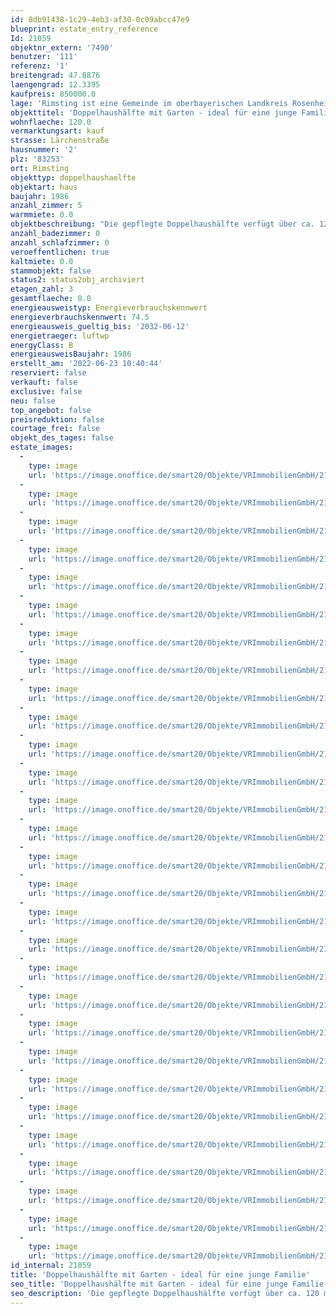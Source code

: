 ```yaml
---
id: 8db91438-1c29-4eb3-af30-0c09abcc47e9
blueprint: estate_entry_reference
Id: 21059
objektnr_extern: '7490'
benutzer: '111'
referenz: '1'
breitengrad: 47.8876
laengengrad: 12.3395
kaufpreis: 850000.0
lage: 'Rimsting ist eine Gemeinde im oberbayerischen Landkreis Rosenheim. Der Luftkurort liegt am Chiemsee zwischen den Kurorten Prien am Chiemsee und Bad Endorf. Rimsting hat knapp 4000 Einwohner und verfügt über Schulen,Kindergarten, Sportstätten, Ärzte, Supermarkt und ist angebunden an den öffentlichen Nahverkehr mit Buslinien sowohl in Richtung Prien als auch in Richtung Bad Endorf.'
objekttitel: 'Doppelhaushälfte mit Garten - ideal für eine junge Familie'
wohnflaeche: 120.0
vermarktungsart: kauf
strasse: Lärchenstraße
hausnummer: '2'
plz: '83253'
ort: Rimsting
objekttyp: doppelhaushaelfte
objektart: haus
baujahr: 1986
anzahl_zimmer: 5
warmmiete: 0.0
objektbeschreibung: "Die gepflegte Doppelhaushälfte verfügt über ca. 120 m² Wohnfläche verteilt auf Erdgeschoss, Obergeschoss und Dachgeschoss und ist ausserdem komplett unterkellert. Im Erdgeschoss befindet sich die Küche mit Essbereich, das Wohnzimmer, ein WC und die Diele. Im Obergeschoss gibt es 3 Zimmer sowie das Bad und im Dachgeschoss einen weiteren Raum der variabel genutzt werden kann. \r\n\r\nDas ursprüngliche Baujahr ist 1986, wurde aber im Laufe der Jahre mehrfach saniert. So wurde 2012 eine neue Heizung (Luft-Wärme Pumpe) sowie eine PV Anlage installiert. Die Fenster wurden 2016 erneuert. Im Wohnzimmer gibt es einen Schwedenofen der mit Stückholz beheizt wird. \r\n\r\nWärmeverteiler: Heizkörper\r\nFußböden: Laminat, Fliesen, Teppichboden, PVC"
anzahl_badezimmer: 0
anzahl_schlafzimmer: 0
veroeffentlichen: true
kaltmiete: 0.0
stammobjekt: false
status2: status2obj_archiviert
etagen_zahl: 3
gesamtflaeche: 0.0
energieausweistyp: Energieverbrauchskennwert
energieverbrauchskennwert: 74.5
energieausweis_gueltig_bis: '2032-06-12'
energietraeger: luftwp
energyClass: B
energieausweisBaujahr: 1986
erstellt_am: '2022-06-23 10:40:44'
reserviert: false
verkauft: false
exclusive: false
neu: false
top_angebot: false
preisreduktion: false
courtage_frei: false
objekt_des_tages: false
estate_images:
  -
    type: image
    url: 'https://image.onoffice.de/smart20/Objekte/VRImmobilienGmbH/21059/605827a3-8c87-47e8-a14d-0b35bb315566.jpg'
  -
    type: image
    url: 'https://image.onoffice.de/smart20/Objekte/VRImmobilienGmbH/21059/aa4db4ed-ebd3-40e4-9c88-fbe33c6a8a7b.jpg'
  -
    type: image
    url: 'https://image.onoffice.de/smart20/Objekte/VRImmobilienGmbH/21059/682bc7a9-f9f3-49aa-bab5-1f6c196cdde3.jpg'
  -
    type: image
    url: 'https://image.onoffice.de/smart20/Objekte/VRImmobilienGmbH/21059/f1c0525f-e0c5-4759-81d8-138e327980e3.jpg'
  -
    type: image
    url: 'https://image.onoffice.de/smart20/Objekte/VRImmobilienGmbH/21059/264e519f-c08e-4003-8c3f-25e3cb0fea71.jpg'
  -
    type: image
    url: 'https://image.onoffice.de/smart20/Objekte/VRImmobilienGmbH/21059/cdefaf60-7a9d-48d1-9da3-654abda2d484.jpg'
  -
    type: image
    url: 'https://image.onoffice.de/smart20/Objekte/VRImmobilienGmbH/21059/13f110b8-cabe-499e-872b-938eb7d92b50.jpg'
  -
    type: image
    url: 'https://image.onoffice.de/smart20/Objekte/VRImmobilienGmbH/21059/0c94f115-620a-4edc-8cdb-3c31249254c8.jpg'
  -
    type: image
    url: 'https://image.onoffice.de/smart20/Objekte/VRImmobilienGmbH/21059/0d14f15c-9e52-43ec-ab23-51d55b66d90f.jpg'
  -
    type: image
    url: 'https://image.onoffice.de/smart20/Objekte/VRImmobilienGmbH/21059/98e8db52-7745-4d53-9088-52c17303e33c.jpg'
  -
    type: image
    url: 'https://image.onoffice.de/smart20/Objekte/VRImmobilienGmbH/21059/a766aa55-39b1-4f49-a0f7-80d01467751b.jpg'
  -
    type: image
    url: 'https://image.onoffice.de/smart20/Objekte/VRImmobilienGmbH/21059/b99b0817-72b6-49a9-ab2e-133417bae8e5.jpg'
  -
    type: image
    url: 'https://image.onoffice.de/smart20/Objekte/VRImmobilienGmbH/21059/615c5348-fcf5-4135-8883-fc4bbe1780cb.jpg'
  -
    type: image
    url: 'https://image.onoffice.de/smart20/Objekte/VRImmobilienGmbH/21059/a73d4c6a-ceef-4d62-95ee-3a3d38126054.jpg'
  -
    type: image
    url: 'https://image.onoffice.de/smart20/Objekte/VRImmobilienGmbH/21059/a26e2222-d75d-4f23-bdc4-c019de5457b9.jpg'
  -
    type: image
    url: 'https://image.onoffice.de/smart20/Objekte/VRImmobilienGmbH/21059/860fb063-e0a6-499f-93cc-41c97d2502f8.jpg'
  -
    type: image
    url: 'https://image.onoffice.de/smart20/Objekte/VRImmobilienGmbH/21059/b666f763-a9f6-4ee9-81ef-0294868fc846.jpg'
  -
    type: image
    url: 'https://image.onoffice.de/smart20/Objekte/VRImmobilienGmbH/21059/daa8d438-8573-47c0-902a-29d0343c0981.jpg'
  -
    type: image
    url: 'https://image.onoffice.de/smart20/Objekte/VRImmobilienGmbH/21059/cd0e4dfe-a2e2-40d8-ae72-53a35713f0ce.jpg'
  -
    type: image
    url: 'https://image.onoffice.de/smart20/Objekte/VRImmobilienGmbH/21059/e1dd90ef-8010-4867-8e39-0178365d0fcd.jpg'
  -
    type: image
    url: 'https://image.onoffice.de/smart20/Objekte/VRImmobilienGmbH/21059/50eb1356-1553-4e3f-8fef-f0c6ce3226a4.jpg'
  -
    type: image
    url: 'https://image.onoffice.de/smart20/Objekte/VRImmobilienGmbH/21059/3e1fd83c-db35-4870-8fdc-7e0896d94c3e.jpg'
  -
    type: image
    url: 'https://image.onoffice.de/smart20/Objekte/VRImmobilienGmbH/21059/aa714c2a-9361-4411-877b-0a228a6a7364.jpg'
  -
    type: image
    url: 'https://image.onoffice.de/smart20/Objekte/VRImmobilienGmbH/21059/a6502c73-9f59-4af5-b97f-640ec0048048.jpg'
  -
    type: image
    url: 'https://image.onoffice.de/smart20/Objekte/VRImmobilienGmbH/21059/9287f1c3-0c14-47c3-a77b-a3999d1cbbb4.jpg'
  -
    type: image
    url: 'https://image.onoffice.de/smart20/Objekte/VRImmobilienGmbH/21059/085f42bf-1df6-4d92-b19f-80b3e0bf8789.jpg'
  -
    type: image
    url: 'https://image.onoffice.de/smart20/Objekte/VRImmobilienGmbH/21059/5f419e33-c031-42e3-adfc-0aa8ec215113.jpg'
  -
    type: image
    url: 'https://image.onoffice.de/smart20/Objekte/VRImmobilienGmbH/21059/cd4f8087-7d88-4c9d-a193-8ff2098f1b43.jpg'
  -
    type: image
    url: 'https://image.onoffice.de/smart20/Objekte/VRImmobilienGmbH/21059/caab4e50-8693-4fe7-b9ca-c3c15e4ca1b8.jpg'
id_internal: 21059
title: 'Doppelhaushälfte mit Garten - ideal für eine junge Familie'
seo_title: 'Doppelhaushälfte mit Garten - ideal für eine junge Familie'
seo_description: 'Die gepflegte Doppelhaushälfte verfügt über ca. 120 m² Wohnfläche verteilt auf Erdgeschoss, Obergeschoss und Dachgeschoss und ist ausserdem komplett unterk'
---
```

